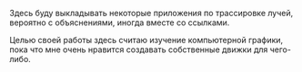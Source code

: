 Здесь буду выкладывать некоторые приложения по трассировке лучей, вероятно с объяснениями, иногда вместе со ссылками.

Целью своей работы здесь считаю изучение компьютерной графики, пока что мне очень нравится создавать собственные движки для чего-либо.